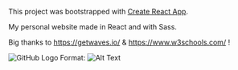 This project was bootstrapped with [Create React App](https://github.com/facebook/create-react-app).

My personal website made in React and with Sass.

Big thanks to https://getwaves.io/  &  https://www.w3schools.com/  !

![GitHub Logo](https://ibb.co/v4Bsn4X)
Format: ![Alt Text](url)
